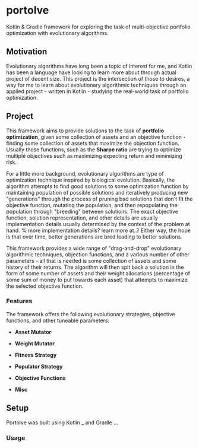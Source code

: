 # portolve
Kotlin & Gradle framework for exploring the task of multi-objective portfolio optimization with evolutionary algorithms.

## Motivation

Evolutionary algorithms have long been a topic of interest for me, and Kotlin has been a language have looking to learn
more about through actual project of decent size. This project is the intersection of those to desires, a way for me to
learn about evolutionary algorithmic techniques through an applied project - written in Kotlin - studying the real-world 
task of portfolio optimization. 

## Project

This framework aims to provide solutions to the task of **portfolio optimization**, given some collection of assets and 
an objective function - finding some collection of assets that maximize the objection function. Usually those functions,
such as the **Sharpe ratio** are trying to optimize multiple objectives such as maximizing expecting return and 
minimizing risk.

For a little more background, evolutionary algorithms are type of optimization technique inspired by biological 
evolution. Basically, the algorithm attempts to find good solutions to some optimization function by maintaining 
population of possible solutions and iteratively producing new "generations" through the process of pruning bad 
 solutions that don't fit the objective function, mutating the population, and then repopulating the population through
"breeding" between solutions. The exact objective function, solution representation, and other details are usually 
implementation details usually determined by the context of the problem at hand. 
% more implementation details? learn more at..?
Either way, the hope is that over time, better generations are bred leading to better solutions.

This framework provides a wide range of "drag-and-drop" evolutionary algorithmic techniques, objection 
functions, and a various number of other parameters - all that is needed is some collection of assets and some history
of their returns. The algorithm will then spit back a solution in the form of some number of assets and their 
weight allocations (percentage of some sum of money to put towards each asset) that attempts to maximize the selected 
objective function.

### Features

The framework offers the following evolutionary strategies, objective functions, and other tuneable parameters:

- **Asset Mutator**

- **Weight Mutator**

- **Fitness Strategy**

- **Populator Strategy**

- **Objective Functions**

- **Misc**

## Setup

Portolve was built using Kotlin _ and Gradle ...

### Usage
